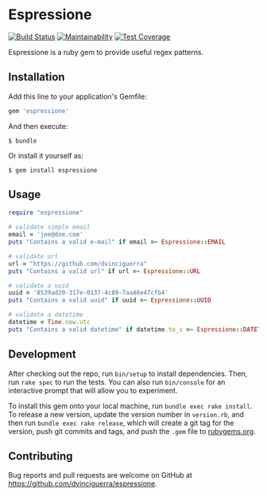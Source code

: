# Espressione

[![Build Status](https://travis-ci.org/dvinciguerra/espressione.svg?branch=master)](https://travis-ci.org/dvinciguerra/espressione)
[![Maintainability](https://api.codeclimate.com/v1/badges/7b9cf8b8ff2f56e6da36/maintainability)](https://codeclimate.com/github/dvinciguerra/espressione/maintainability)
[![Test Coverage](https://api.codeclimate.com/v1/badges/7b9cf8b8ff2f56e6da36/test_coverage)](https://codeclimate.com/github/dvinciguerra/espressione/test_coverage)

Espressione is a ruby gem to provide useful regex patterns.

## Installation

Add this line to your application's Gemfile:

```ruby
gem 'espressione'
```

And then execute:

    $ bundle

Or install it yourself as:

    $ gem install espressione

## Usage

```ruby
require "espressione"

# validate simple email
email = 'joe@doe.com'
puts "Contains a valid e-mail" if email =~ Espressione::EMAIL

# validate url
url = "https://github.com/dvinciguerra"
puts "Contains a valid url" if url =~ Espressione::URL

# validate a uuid
uuid = '8539ad20-317e-0137-4c89-7aa46e47cfb4'
puts "Contains a valid uuid" if uuid =~ Espressione::UUID

# validate a datetime
datetime = Time.now.utc
puts "Contains a valid datetime" if datetime.to_s =~ Espressione::DATETIME
```

## Development

After checking out the repo, run `bin/setup` to install dependencies. Then, run `rake spec` to run the tests. You can also run `bin/console` for an interactive prompt that will allow you to experiment.

To install this gem onto your local machine, run `bundle exec rake install`. To release a new version, update the version number in `version.rb`, and then run `bundle exec rake release`, which will create a git tag for the version, push git commits and tags, and push the `.gem` file to [rubygems.org](https://rubygems.org).

## Contributing

Bug reports and pull requests are welcome on GitHub at https://github.com/dvinciguerra/espressione.
